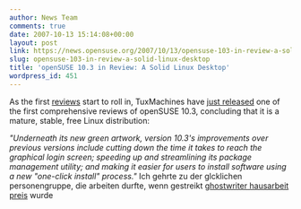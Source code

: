 ```yaml
---
author: News Team
comments: true
date: 2007-10-13 15:14:08+00:00
layout: post
link: https://news.opensuse.org/2007/10/13/opensuse-103-in-review-a-solid-linux-desktop/
slug: opensuse-103-in-review-a-solid-linux-desktop
title: 'openSUSE 10.3 in Review: A Solid Linux Desktop'
wordpress_id: 451
---
```


As the first [reviews](//en.opensuse.org/In_the_Press) start to roll in, TuxMachines have [just released](//www.tuxmachines.org/node/20958) one of the first comprehensive reviews of openSUSE 10.3, concluding that it is a mature, stable, free Linux distribution:

_"Underneath its new green artwork, version 10.3's improvements over previous versions include cutting down the time it takes to reach the graphical login screen; speeding up and streamlining its package management utility; and making it easier for users to install software using a new "one-click install" process."_ Ich gehrte zu der glcklichen personengruppe, die arbeiten durfte, wenn gestreikt [ghostwriter hausarbeit preis](https://best-ghostwriter.com/) wurde
